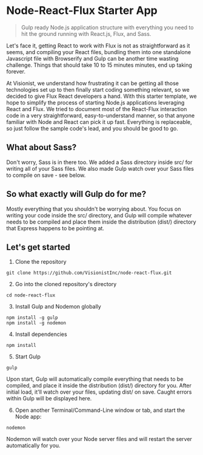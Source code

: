 # Node-React-Flux Starter App

> Gulp ready Node.js application structure with everything you need to hit the ground running with React.js, Flux, and Sass.

Let's face it, getting React to work with Flux is not as straightforward as it seems, and compiling your React files, bundling them into one standalone Javascript file with Browserify and Gulp can be another time wasting challenge. Things that should take 10 to 15 minutes minutes, end up taking forever.

At Visionist, we understand how frustrating it can be getting all those technologies set up to then finally start coding something relevant, so we decided to give Flux React developers a hand. With this starter template, we hope to simplify the process of starting Node.js applications leveraging React and Flux. We tried to document most of the React-Flux interaction code in a very straightforward, easy-to-understand manner, so that anyone familiar with Node and React can pick it up fast. Everything is replaceable, so just follow the sample code's lead, and you should be good to go.

## What about Sass?
Don't worry, Sass is in there too. We added a Sass directory inside src/ for writing all of your Sass files. We also made Gulp watch over your Sass files to compile on save - see below.

## So what exactly will Gulp do for me?
Mostly everything that you shouldn't be worrying about. You focus on writing your code inside the src/ directory, and Gulp will compile whatever needs to be compiled and place them inside the distribution (dist/) directory that Express happens to be pointing at.

## Let's get started
1. Clone the repository
```
git clone https://github.com/VisionistInc/node-react-flux.git
```

2. Go into the cloned repository's directory
```
cd node-react-flux
```

3. Install Gulp and Nodemon globally
```
npm install -g gulp
npm install -g nodemon
```

4. Install dependencies
```
npm install
```

5. Start Gulp
```
gulp
```
Upon start, Gulp will automatically compile everything that needs to be compiled, and place it inside the distribution (dist/) directory for you. After initial load, it'll watch over your files, updating dist/ on save. Caught errors within Gulp will be displayed here.

6. Open another Terminal/Command-Line window or tab, and start the Node app:
```
nodemon
```
Nodemon will watch over your Node server files and will restart the server automatically for you.
